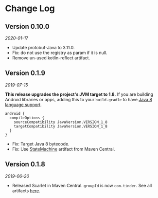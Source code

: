 Change Log
==========

## Version 0.10.0
_2020-01-17_

* Update protobuf-Java to 3.11.0.
* Fix: do not use the registry as param if it is null.
* Remove un-used kotlin-reflect artifact.

## Version 0.1.9

_2019-07-15_

**This release upgrades the project's JVM target to 1.8.** If you are building Android libraries or apps, adding this to your `build.gradle` to have [Java 8 language support](https://developer.android.com/studio/write/java8-support).

```Gradle
android {
  compileOptions {
    sourceCompatibility JavaVersion.VERSION_1_8
    targetCompatibility JavaVersion.VERSION_1_8
  }
}
```

* Fix: Target Java 8 bytecode.
* Fix: Use [StateMachine](https://github.com/Tinder/StateMachine) artifact from Maven Central. 

## Version 0.1.8

_2019-06-20_

* Released Scarlet in Maven Central. `groupId` is now `com.tinder`. See all artifacts [here](https://search.maven.org/search?q=g:com.tinder.scarlet). 